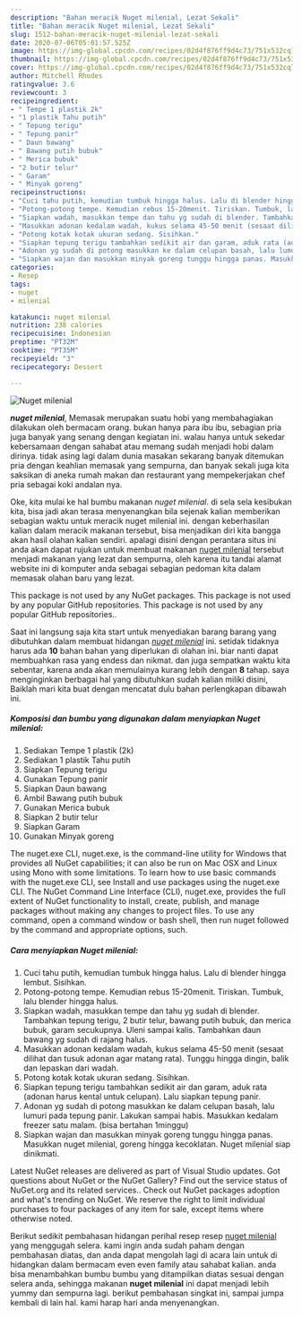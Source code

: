 ```yaml
---
description: "Bahan meracik Nuget milenial, Lezat Sekali"
title: "Bahan meracik Nuget milenial, Lezat Sekali"
slug: 1512-bahan-meracik-nuget-milenial-lezat-sekali
date: 2020-07-06T05:01:57.525Z
image: https://img-global.cpcdn.com/recipes/02d4f876ff9d4c73/751x532cq70/nuget-milenial-foto-resep-utama.jpg
thumbnail: https://img-global.cpcdn.com/recipes/02d4f876ff9d4c73/751x532cq70/nuget-milenial-foto-resep-utama.jpg
cover: https://img-global.cpcdn.com/recipes/02d4f876ff9d4c73/751x532cq70/nuget-milenial-foto-resep-utama.jpg
author: Mitchell Rhodes
ratingvalue: 3.6
reviewcount: 3
recipeingredient:
- " Tempe 1 plastik 2k"
- "1 plastik Tahu putih"
- " Tepung terigu"
- " Tepung panir"
- " Daun bawang"
- " Bawang putih bubuk"
- " Merica bubuk"
- "2 butir telur"
- " Garam"
- " Minyak goreng"
recipeinstructions:
- "Cuci tahu putih, kemudian tumbuk hingga halus. Lalu di blender hingga lembut. Sisihkan."
- "Potong-potong tempe. Kemudian rebus 15-20menit. Tiriskan. Tumbuk, lalu blender hingga halus."
- "Siapkan wadah, masukkan tempe dan tahu yg sudah di blender. Tambahkan tepung terigu, 2 butir telur, bawang putih bubuk, dan merica bubuk, garam secukupnya. Uleni sampai kalis. Tambahkan daun bawang yg sudah di rajang halus."
- "Masukkan adonan kedalam wadah, kukus selama 45-50 menit (sesaat dilihat dan tusuk adonan agar matang rata). Tunggu hingga dingin, balik dan lepaskan dari wadah."
- "Potong kotak kotak ukuran sedang. Sisihkan."
- "Siapkan tepung terigu tambahkan sedikit air dan garam, aduk rata (adonan harus kental untuk celupan). Lalu siapkan tepung panir."
- "Adonan yg sudah di potong masukkan ke dalam celupan basah, lalu lumuri pada tepung panir. Lakukan sampai habis. Masukkan kedalam freezer satu malam. (bisa bertahan 1minggu)"
- "Siapkan wajan dan masukkan minyak goreng tunggu hingga panas. Masukkan nuget milenial, goreng hingga kecoklatan. Nuget milenial siap dinikmati."
categories:
- Resep
tags:
- nuget
- milenial

katakunci: nuget milenial 
nutrition: 238 calories
recipecuisine: Indonesian
preptime: "PT32M"
cooktime: "PT35M"
recipeyield: "3"
recipecategory: Dessert

---
```



![Nuget milenial](https://img-global.cpcdn.com/recipes/02d4f876ff9d4c73/751x532cq70/nuget-milenial-foto-resep-utama.jpg)

<b><i>nuget milenial</i></b>, Memasak merupakan suatu hobi yang membahagiakan dilakukan oleh bermacam orang. bukan hanya para ibu ibu, sebagian pria juga banyak yang senang dengan kegiatan ini. walau hanya untuk sekedar kebersamaan dengan sahabat atau memang sudah menjadi hobi dalam dirinya. tidak asing lagi dalam dunia masakan sekarang banyak ditemukan pria dengan keahlian memasak yang sempurna, dan banyak sekali juga kita saksikan di aneka rumah makan dan restaurant yang mempekerjakan chef pria sebagai koki andalan nya.

Oke, kita mulai ke hal bumbu makanan <i>nuget milenial</i>. di sela sela kesibukan kita, bisa jadi akan terasa menyenangkan bila sejenak kalian memberikan sebagian waktu untuk meracik nuget milenial ini. dengan keberhasilan kalian dalam meracik makanan tersebut, bisa menjadikan diri kita bangga akan hasil olahan kalian sendiri. apalagi disini dengan perantara situs ini anda akan dapat rujukan untuk membuat makanan <u>nuget milenial</u> tersebut menjadi makanan yang lezat dan sempurna, oleh karena itu tandai alamat website ini di komputer anda sebagai sebagian pedoman kita dalam memasak olahan baru yang lezat.

This package is not used by any NuGet packages. This package is not used by any popular GitHub repositories. This package is not used by any popular GitHub repositories..


Saat ini langsung saja kita start untuk menyediakan barang barang yang dibutuhkan dalam membuat hidangan <u><i>nuget milenial</i></u> ini. setidak tidaknya harus ada <b>10</b> bahan bahan yang diperlukan di olahan ini. biar nanti dapat membuahkan rasa yang endess dan nikmat. dan juga sempatkan waktu kita sebentar, karena anda akan memulainya kurang lebih dengan <b>8</b> tahap. saya menginginkan berbagai hal yang dibutuhkan sudah kalian miliki disini, Baiklah mari kita buat dengan mencatat dulu bahan perlengkapan dibawah ini.

<!--inarticleads1-->

##### Komposisi dan bumbu yang digunakan dalam menyiapkan Nuget milenial:

1. Sediakan  Tempe 1 plastik (2k)
1. Sediakan 1 plastik Tahu putih
1. Siapkan  Tepung terigu
1. Gunakan  Tepung panir
1. Siapkan  Daun bawang
1. Ambil  Bawang putih bubuk
1. Gunakan  Merica bubuk
1. Siapkan 2 butir telur
1. Siapkan  Garam
1. Gunakan  Minyak goreng


The nuget.exe CLI, nuget.exe, is the command-line utility for Windows that provides all NuGet capabilities; it can also be run on Mac OSX and Linux using Mono with some limitations. To learn how to use basic commands with the nuget.exe CLI, see Install and use packages using the nuget.exe CLI. The NuGet Command Line Interface (CLI), nuget.exe, provides the full extent of NuGet functionality to install, create, publish, and manage packages without making any changes to project files. To use any command, open a command window or bash shell, then run nuget followed by the command and appropriate options, such. 

<!--inarticleads2-->

##### Cara menyiapkan Nuget milenial:

1. Cuci tahu putih, kemudian tumbuk hingga halus. Lalu di blender hingga lembut. Sisihkan.
1. Potong-potong tempe. Kemudian rebus 15-20menit. Tiriskan. Tumbuk, lalu blender hingga halus.
1. Siapkan wadah, masukkan tempe dan tahu yg sudah di blender. Tambahkan tepung terigu, 2 butir telur, bawang putih bubuk, dan merica bubuk, garam secukupnya. Uleni sampai kalis. Tambahkan daun bawang yg sudah di rajang halus.
1. Masukkan adonan kedalam wadah, kukus selama 45-50 menit (sesaat dilihat dan tusuk adonan agar matang rata). Tunggu hingga dingin, balik dan lepaskan dari wadah.
1. Potong kotak kotak ukuran sedang. Sisihkan.
1. Siapkan tepung terigu tambahkan sedikit air dan garam, aduk rata (adonan harus kental untuk celupan). Lalu siapkan tepung panir.
1. Adonan yg sudah di potong masukkan ke dalam celupan basah, lalu lumuri pada tepung panir. Lakukan sampai habis. Masukkan kedalam freezer satu malam. (bisa bertahan 1minggu)
1. Siapkan wajan dan masukkan minyak goreng tunggu hingga panas. Masukkan nuget milenial, goreng hingga kecoklatan. Nuget milenial siap dinikmati.


Latest NuGet releases are delivered as part of Visual Studio updates. Got questions about NuGet or the NuGet Gallery? Find out the service status of NuGet.org and its related services.. Check out NuGet packages adoption and what&#39;s trending on NuGet. We reserve the right to limit individual purchases to four packages of any item for sale, except items where otherwise noted. 

Berikut sedikit pembahasan hidangan perihal resep resep <u>nuget milenial</u> yang menggugah selera. kami ingin anda sudah paham dengan pembahasan diatas, dan anda dapat mengolah lagi di acara lain untuk di hidangkan dalam bermacam even even family atau sahabat kalian. anda bisa menambahkan bumbu bumbu yang ditampilkan diatas sesuai dengan selera anda, sehingga makanan <b>nuget milenial</b> ini dapat menjadi lebih yummy dan sempurna lagi. berikut pembahasan singkat ini, sampai jumpa kembali di lain hal. kami harap hari anda menyenangkan.
